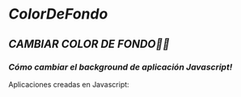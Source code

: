 # **_ColorDeFondo_**

## **_CAMBIAR COLOR DE FONDO🧑‍💻_**

### **_Cómo cambiar el background de aplicación Javascript!_**
Aplicaciones creadas en Javascript:
